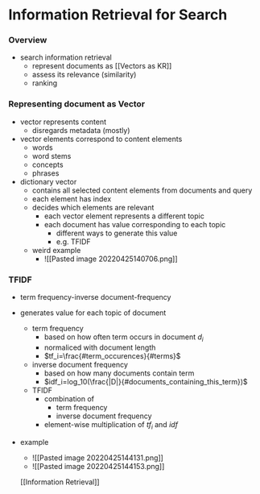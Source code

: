 # Information Retrieval for Search
### Overview
 + search information retrieval
	+ represent documents as [[Vectors as KR]]
	+ assess its relevance (similarity)
	+ ranking

### Representing document as Vector
+ vector represents content
	+ disregards metadata (mostly)
+ vector elements correspond to content elements
	+ words
	+ word stems
	+ concepts
	+ phrases 
+ dictionary vector
	+ contains all selected content elements from documents and query
	+ each element has index
	+ decides which elements are relevant
		+ each vector element represents a different topic
		+ each document has value corresponding to each topic
			+ different ways to generate this value
			+ e.g. TFIDF
	+ weird example
		+ ![[Pasted image 20220425140706.png]]

### TFIDF
+ term frequency-inverse document-frequency
+ generates value for each topic of document
	+ term frequency
		+ based on how often term occurs in document $d_i$
		+ normaliced with document length
		+ $tf_i=\frac{#term_occurences}{#terms}$
	+ inverse document frequency
		+ based on how many documents contain term
		+ $idf_i=log_10(\frac{|D|}{#documents_containing_this_term})$
	+ TFIDF
		+ combination of 
			+ term frequency
			+ inverse document frequency
		+ element-wise multiplication of $tf_i$ and $idf$
+ example
	+ ![[Pasted image 20220425144131.png]]
	+ ![[Pasted image 20220425144153.png]]



	[[Information Retrieval]]

